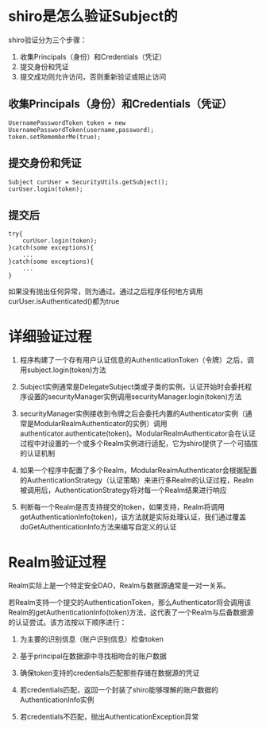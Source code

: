 # shiro是怎么验证Subject的
shiro验证分为三个步骤：

1. 收集Principals（身份）和Credentials（凭证）
2. 提交身份和凭证
3. 提交成功则允许访问，否则重新验证或阻止访问

## 收集Principals（身份）和Credentials（凭证）
    UsernamePasswordToken token = new UsernamePasswordToken(username,password);
    token.setRememberMe(true);

## 提交身份和凭证
    Subject curUser = SecurityUtils.getSubject();
    curUser.login(token);

## 提交后
    try{
        curUser.login(token);
    }catch(some exceptions){
        ...
    }catch(some exceptions){
        ...
    }

如果没有抛出任何异常，则为通过。通过之后程序任何地方调用curUser.isAuthenticated()都为true

# 详细验证过程
1. 程序构建了一个存有用户认证信息的AuthenticationToken（令牌）之后，调用subject.login(token)方法

2. Subject实例通常是DelegateSubject类或子类的实例，认证开始时会委托程序设置的securityManager实例调用securityManager.login(token)方法

3. securityManager实例接收到令牌之后会委托内置的Authenticator实例（通常是ModularRealmAuthenticator的实例）调用authenticator.authenticate(token)。ModularRealmAuthenticator会在认证过程中对设置的一个或多个Realm实例进行适配，它为shiro提供了一个可插拔的认证机制

4. 如果一个程序中配置了多个Realm，ModularRealmAuthenticator会根据配置的AuthenticationStrategy（认证策略）来进行多Realm的认证过程，Realm被调用后，AuthenticationStrategy将对每一个Realm结果进行响应

5. 判断每一个Realm是否支持提交的token，如果支持，Realm将调用getAuthenticationInfo(token)，该方法就是实际处理认证，我们通过覆盖doGetAuthenticationInfo方法来编写自定义的认证

# Realm验证过程
Realm实际上是一个特定安全DAO，Realm与数据源通常是一对一关系。

若Realm支持一个提交的AuthenticationToken，那么Authenticator将会调用该Realm的getAuthenticationInfo(token)方法，这代表了一个Realm与后备数据源的认证尝试。该方法按以下顺序进行：

1. 为主要的识别信息（账户识别信息）检查token

2. 基于principal在数据源中寻找相吻合的账户数据

3. 确保token支持的credentials匹配那些存储在数据源的凭证

4. 若credentials匹配，返回一个封装了shiro能够理解的账户数据的AuthenticationInfo实例

5. 若credentials不匹配，抛出AuthenticationException异常